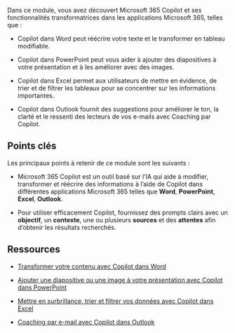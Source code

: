 
Dans ce module, vous avez découvert Microsoft 365 Copilot et ses fonctionnalités transformatrices dans les applications Microsoft 365, telles que :

- Copilot dans Word peut réécrire votre texte et le transformer en tableau modifiable. 

- Copilot dans PowerPoint peut vous aider à ajouter des diapositives à votre présentation et à les améliorer avec des images. 

- Copilot dans Excel permet aux utilisateurs de mettre en évidence, de trier et de filtrer les tableaux pour se concentrer sur les informations importantes. 

- Copilot dans Outlook fournit des suggestions pour améliorer le ton, la clarté et le ressenti des lecteurs de vos e-mails avec Coaching par Copilot.

## Points clés

Les principaux points à retenir de ce module sont les suivants :

- Microsoft 365 Copilot est un outil basé sur l’IA qui aide à modifier, transformer et réécrire des informations à l’aide de Copilot dans différentes applications Microsoft 365 telles que **Word**, **PowerPoint**, **Excel**, **Outlook**.

- Pour utiliser efficacement Copilot, fournissez des prompts clairs avec un **objectif**, un **contexte**, une ou plusieurs **sources** et des **attentes** afin d’obtenir les résultats recherchés.

## Ressources

- [Transformer votre contenu avec Copilot dans Word](https://support.microsoft.com/office/transform-your-content-with-copilot-in-word-923d9763-f896-4da7-8a3f-5b12c3bfc475)

- [Ajouter une diapositive ou une image à votre présentation avec Copilot dans PowerPoint](https://support.microsoft.com/office/add-a-slide-or-image-to-your-presentation-with-copilot-in-powerpoint-ae906e57-db71-4f46-8ed5-c1e2cebe6a80)

- [Mettre en surbrillance, trier et filtrer vos données avec Copilot dans Excel](https://support.microsoft.com/office/highlight-sort-and-filter-your-data-with-copilot-in-excel-05302e3f-de42-4475-b235-be9cb3d4e936)

- [Coaching par e-mail avec Copilot dans Outlook](https://support.microsoft.com/office/email-coaching-with-copilot-in-outlook-91a3cd56-1586-4a31-85c7-2eb8cdb02405#OSVersion=iOS)